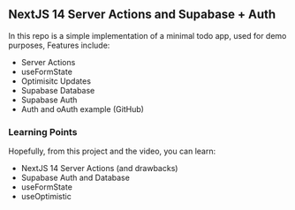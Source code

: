 ## NextJS 14 Server Actions and Supabase + Auth

In this repo is a simple implementation of a minimal todo app, used for demo purposes, Features include:

- Server Actions
- useFormState
- Optimisitc Updates
- Supabase Database
- Supabase Auth
- Auth and oAuth example (GitHub)

### Learning Points

Hopefully, from this project and the video, you can learn:

- NextJS 14 Server Actions (and drawbacks)
- Supabase Auth and Database
- useFormState
- useOptimistic
